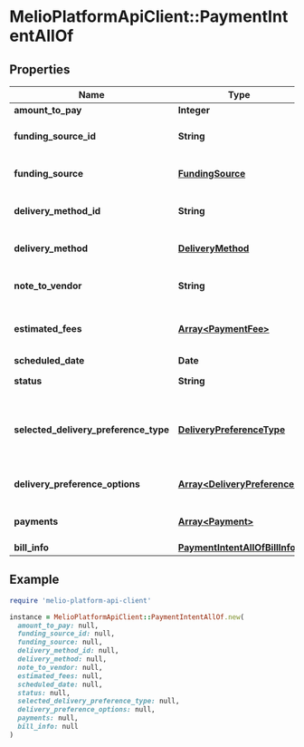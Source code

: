 # MelioPlatformApiClient::PaymentIntentAllOf

## Properties

| Name | Type | Description | Notes |
| ---- | ---- | ----------- | ----- |
| **amount_to_pay** | **Integer** |  |  |
| **funding_source_id** | **String** | The ID of the Funding Source that will be used for the produced Payment. | [optional] |
| **funding_source** | [**FundingSource**](FundingSource.md) | Info about the Funding Source that will be used for the produced Payment. | [optional] |
| **delivery_method_id** | **String** | The ID of the Delivery Method that will be used for the produced Payment. | [optional] |
| **delivery_method** | [**DeliveryMethod**](DeliveryMethod.md) | Info about the Delivery Method that will be used for the produced Payment. | [optional] |
| **note_to_vendor** | **String** | A note that the Vendor will see when receiving the produced Payment. |  |
| **estimated_fees** | [**Array&lt;PaymentFee&gt;**](PaymentFee.md) | Automatically calculated fees, based on the &#x60;selectedDeliveryPreferenceType&#x60; field. |  |
| **scheduled_date** | **Date** |  | [optional] |
| **status** | **String** | The current status of the Payment Intent as a bill entry. |  |
| **selected_delivery_preference_type** | [**DeliveryPreferenceType**](DeliveryPreferenceType.md) | Set this field to control the delivery preferences for the produced Payment. Updating this will trigger fees re-calculation, which reflect in the &#x60;estimatedFees&#x60; field. | [optional] |
| **delivery_preference_options** | [**Array&lt;DeliveryPreference&gt;**](DeliveryPreference.md) | The possible delivery preference options, based on the current Payment Intent configuration. |  |
| **payments** | [**Array&lt;Payment&gt;**](Payment.md) | A list of Payments that were produced out of this Payment Intent. |  |
| **bill_info** | [**PaymentIntentAllOfBillInfo**](PaymentIntentAllOfBillInfo.md) |  |  |

## Example

```ruby
require 'melio-platform-api-client'

instance = MelioPlatformApiClient::PaymentIntentAllOf.new(
  amount_to_pay: null,
  funding_source_id: null,
  funding_source: null,
  delivery_method_id: null,
  delivery_method: null,
  note_to_vendor: null,
  estimated_fees: null,
  scheduled_date: null,
  status: null,
  selected_delivery_preference_type: null,
  delivery_preference_options: null,
  payments: null,
  bill_info: null
)
```

